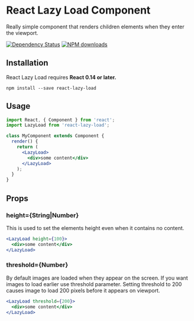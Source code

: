 React Lazy Load Component
=========================

Really simple component that renders children elements when they enter the viewport.

[![Dependency Status](https://david-dm.org/loktar00/react-lazy-load.svg?style=flat-square)](https://david-dm.org/loktar00/react-lazy-load)
[![NPM downloads](https://img.shields.io/npm/dm/react-lazy-load.svg?style=flat-square)](https://www.npmjs.com/package/react-lazy-load)

## Installation
React Lazy Load requires **React 0.14 or later.**

```
npm install --save react-lazy-load
```

## Usage

```jsx
import React, { Component } from 'react';
import LazyLoad from 'react-lazy-load';

class MyComponent extends Component {
  render() {
    return (
      <LazyLoad>
        <div>some content</div>
      </LazyLoad>
    );
  }
}
```

## Props

### height={String|Number}

This is used to set the elements height even when it contains no content.

```jsx
<LazyLoad height={100}>
  <div>some content</div>
</LazyLoad>
```

### threshold={Number}

By default images are loaded when they appear on the screen. If you want images to load earlier use threshold parameter. Setting threshold to 200 causes image to load 200 pixels before it appears on viewport.

```jsx
<LazyLoad threshold={200}>
  <div>some content</div>
</LazyLoad>
```
